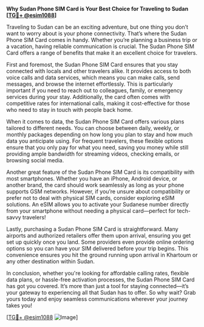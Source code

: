 **Why Sudan Phone SIM Card is Your Best Choice for Traveling to Sudan [[TG💪+ @esim1088](https://t.me/s/esim1088)]**

Traveling to Sudan can be an exciting adventure, but one thing you don’t want to worry about is your phone connectivity. That’s where the Sudan Phone SIM Card comes in handy. Whether you’re planning a business trip or a vacation, having reliable communication is crucial. The Sudan Phone SIM Card offers a range of benefits that make it an excellent choice for travelers.

First and foremost, the Sudan Phone SIM Card ensures that you stay connected with locals and other travelers alike. It provides access to both voice calls and data services, which means you can make calls, send messages, and browse the internet effortlessly. This is particularly important if you need to reach out to colleagues, family, or emergency services during your stay. Additionally, the card often comes with competitive rates for international calls, making it cost-effective for those who need to stay in touch with people back home.

When it comes to data, the Sudan Phone SIM Card offers various plans tailored to different needs. You can choose between daily, weekly, or monthly packages depending on how long you plan to stay and how much data you anticipate using. For frequent travelers, these flexible options ensure that you only pay for what you need, saving you money while still providing ample bandwidth for streaming videos, checking emails, or browsing social media.

Another great feature of the Sudan Phone SIM Card is its compatibility with most smartphones. Whether you have an iPhone, Android device, or another brand, the card should work seamlessly as long as your phone supports GSM networks. However, if you’re unsure about compatibility or prefer not to deal with physical SIM cards, consider exploring eSIM solutions. An eSIM allows you to activate your Sudanese number directly from your smartphone without needing a physical card—perfect for tech-savvy travelers!

Lastly, purchasing a Sudan Phone SIM Card is straightforward. Many airports and authorized retailers offer them upon arrival, ensuring you get set up quickly once you land. Some providers even provide online ordering options so you can have your SIM delivered before your trip begins. This convenience ensures you hit the ground running upon arrival in Khartoum or any other destination within Sudan.

In conclusion, whether you're looking for affordable calling rates, flexible data plans, or hassle-free activation processes, the Sudan Phone SIM Card has got you covered. It’s more than just a tool for staying connected—it’s your gateway to experiencing all that Sudan has to offer. So why wait? Grab yours today and enjoy seamless communications wherever your journey takes you! 

[[TG💪+ @esim1088](https://t.me/s/esim1088) ![Image](https://i.postimg.cc/Y0z9fWf4/image.png)]